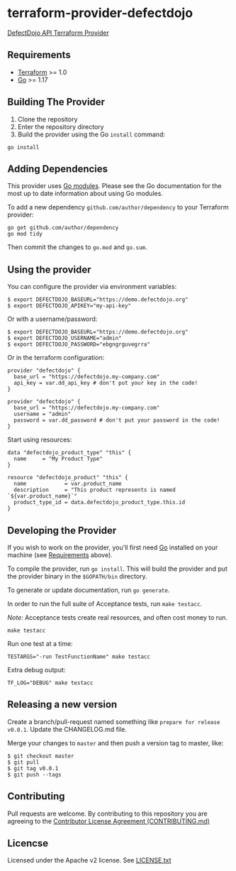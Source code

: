# terraform-provider-defectdojo

[DefectDojo API Terraform Provider](https://registry.terraform.io/providers/doximity/defectdojo)

## Requirements

- [Terraform](https://www.terraform.io/downloads.html) >= 1.0
- [Go](https://golang.org/doc/install) >= 1.17

## Building The Provider

1. Clone the repository
1. Enter the repository directory
1. Build the provider using the Go `install` command:

```shell
go install
```

## Adding Dependencies

This provider uses [Go modules](https://github.com/golang/go/wiki/Modules).
Please see the Go documentation for the most up to date information about using Go modules.

To add a new dependency `github.com/author/dependency` to your Terraform provider:

```shell
go get github.com/author/dependency
go mod tidy
```

Then commit the changes to `go.mod` and `go.sum`.

## Using the provider

You can configure the provider via environment variables:
```
$ export DEFECTDOJO_BASEURL="https://demo.defectdojo.org"
$ export DEFECTDOJO_APIKEY="my-api-key"
```

Or with a username/password:

```
$ export DEFECTDOJO_BASEURL="https://demo.defectdojo.org"
$ export DEFECTDOJO_USERNAME="admin"
$ export DEFECTDOJO_PASSWORD="ebgngrguvegrra"
```

Or in the terraform configuration:

```hcl
provider "defectdojo" {
  base_url = "https://defectdojo.my-company.com"
  api_key = var.dd_api_key # don't put your key in the code!
}
```

```hcl
provider "defectdojo" {
  base_url = "https://defectdojo.my-company.com"
  username = "admin"
  password = var.dd_password # don't put your password in the code!
}
```

Start using resources:

```
data "defectdojo_product_type" "this" {
  name     = "My Product Type"
}

resource "defectdojo_product" "this" {
  name            = var.product_name
  description     = "This product represents is named `${var.product_name}`"
  product_type_id = data.defectdojo_product_type.this.id
}
```

## Developing the Provider

If you wish to work on the provider, you'll first need [Go](http://www.golang.org) installed on your machine (see [Requirements](#requirements) above).

To compile the provider, run `go install`. This will build the provider and put the provider binary in the `$GOPATH/bin` directory.

To generate or update documentation, run `go generate`.

In order to run the full suite of Acceptance tests, run `make testacc`.

*Note:* Acceptance tests create real resources, and often cost money to run.

```shell
make testacc
```

Run one test at a time:

```shell
TESTARGS="-run TestFunctionName" make testacc
```

Extra debug output:

```shell
TF_LOG="DEBUG" make testacc
```

## Releasing a new version

Create a branch/pull-request named something like `prepare for release v0.0.1`. Update the CHANGELOG.md file.

Merge your changes to `master` and then push a version tag to master, like:

```
$ git checkout master
$ git pull
$ git tag v0.0.1
$ git push --tags
```

## Contributing

Pull requests are welcome. By contributing to this repository you are agreeing to the [Contributor License Agreement (CONTRIBUTING.md)](./CONTRIBUTING.md)

## Licencse

Licensed under the Apache v2 license. See [LICENSE.txt](./LICENSE.txt)

